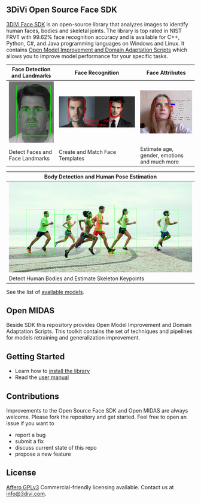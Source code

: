 
## 3DiVi Open Source Face SDK

[3DiVi Face SDK](sdk/) is an open-source library that analyzes images to identify human faces, bodies and skeletal joints. The library is top rated in NIST FRVT with 99.62% face recognition accuracy and is available for C++, Python, C#, and Java programming languages on Windows and Linux.
It contains [Open Model Improvement and Domain Adaptation Scripts](open_midas/) which allows you to improve model performance for your specific tasks.

|Face Detection and Landmarks|Face Recognition|Face Attributes|
|--|--|--|
|![face_detector](sdk/img_samples/doc/detection_and_landmarks.png)|![face_detector](sdk/img_samples/doc/face_recognition.png)|![face_detector](sdk/img_samples/doc/face_attributes.png) |
| Detect Faces and Face Landmarks| Create and Match Face Templates | Estimate age, gender, emotions and much more|

|Body Detection and Human Pose Estimation|
|--|
|![face_detector](sdk/img_samples/doc/pose_estimation.png)|
| Detect Human Bodies and Estimate Skeleton Keypoints| 

See the list of [available models](sdk/).


## Open MIDAS

Beside SDK this repository provides Open Model Improvement and Domain Adaptation Scripts. This toolkit contains the set of techniques and pipelines for models retraining and generalization improvement. 

## Getting Started 
* Learn how to [install the library](docs/getting_started.md)
* Read the [user manual](docs/user_manual.md)

## Contributions

Improvements to the Open Source Face SDK and Open MIDAS are always welcome. Please fork the repository and get started. 
Feel free  to open an issue if you want to
* report a bug
* submit a fix
* discuss current state of this repo
* propose a new feature

## License

[Affero GPLv3](http://www.gnu.org/licenses/agpl-3.0.html)
Commercial-friendly licensing available. Contact us at info@3divi.com.
